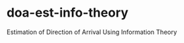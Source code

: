 doa-est-info-theory
===================

Estimation of Direction of Arrival Using Information Theory
